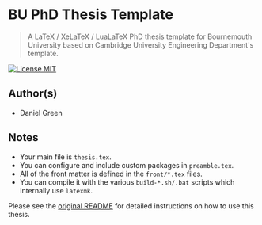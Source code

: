 BU PhD Thesis Template
========================

> A LaTeX / XeLaTeX / LuaLaTeX PhD thesis template for Bournemouth University based on Cambridge University Engineering Department's template.

[![License MIT](http://img.shields.io/badge/license-MIT-brightgreen.svg)](license.md)

## Author(s)
*   Daniel Green

## Notes
* Your main file is ```thesis.tex```.
* You can configure and include custom packages in ```preamble.tex```.
* All of the front matter is defined in the ```front/*.tex``` files.
* You can compile it with the various ```build-*.sh/.bat``` scripts which internally use ```latexmk```.


Please see the [original README](https://github.com/kks32/phd-thesis-template) for detailed instructions on how to use this thesis.

